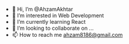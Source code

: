 - 👋 Hi, I’m @AhzamAkhtar
- 👀 I’m interested in Web Development
- 🌱 I’m currently learning React
- 💞️ I’m looking to collaborate on ...
- 📫 How to reach me ahzam8186@gmail.com

<!---
AhzamAkhtar/AhzamAkhtar is a ✨ special ✨ repository because its `README.md` (this file) appears on your GitHub profile.
You can click the Preview link to take a look at your changes.
--->
